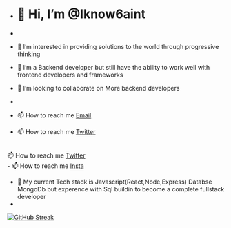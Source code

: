 - <h1>👋 Hi, I’m @Iknow6aint</h1>
- 
- 👀 I’m interested in providing solutions to the world through progressive thinking 

- 🌱 I’m a Backend developer but still have the ability to  work well with frontend developers and frameworks

- 💞️ I’m looking to collaborate on More backend developers 
- 
- 📫 How to reach me <a href="saintmoses100@gmail.com">Email</a>
 - 📫 How to reach me <a href="https://twitter.com/iknow6aint">Twitter</a>
 <br/>
  📫 How to reach me <a href="https://twitter.com/iknowsaint">Twitter</a>
  <br/>
- 📫 How to reach me <a href="https://www.instagram.com/iknowsaint_">Insta</a>


- 👀 My current Tech stack is Javascript(React,Node,Express) Databse MongoDb but experence with Sql buildin to become a complete fullstack  developer
- <br>
[![GitHub Streak](https://github-readme-streak-stats.herokuapp.com/?user=iknow6aint)](https://git.io/streak-stats)

<!---
Iknow6aint/Iknow6aint is a ✨ special ✨ repository because its `README.md` (this file) appears on your GitHub profile.
You can click the Preview link to take a look at your changes.
[![GitHub Streak](https://github-readme-streak-stats.herokuapp.com/iknow6aint=DenverCoder1)](https://git.io/streak-stats)
[![Anurag's GitHub stats](https://github-readme-stats.vercel.app/api?username=an)](https://github.com/anuraghazra/github-readme-stats)
[![Anurag's GitHub stats](https://github-readme-stats.vercel.app/api?username=iknow6aint)](https://github.com/anuraghazra/github-readme-stats)
--->
